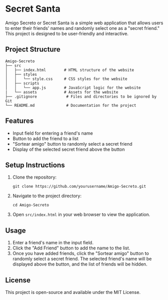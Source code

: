 # Secret Santa

Amigo Secreto or Secret Santa is a simple web application that allows users to enter their friends' names and randomly select one as a "secret friend." This project is designed to be user-friendly and interactive.

## Project Structure

```
Amigo-Secreto
├── src
│   ├── index.html        # HTML structure of the website
│   ├── styles
│   │   └── style.css     # CSS styles for the website
│   ├── scripts
│   │   └── app.js        # JavaScript logic for the website
|   └── assets            # Assets for the website 
├── .gitignore             # Files and directories to be ignored by Git
└── README.md              # Documentation for the project
```

## Features

- Input field for entering a friend's name
- Button to add the friend to a list
- "Sortear amigo" button to randomly select a secret friend
- Display of the selected secret friend above the button

## Setup Instructions

1. Clone the repository:
   ```
   git clone https://github.com/yourusername/Amigo-Secreto.git
   ```
2. Navigate to the project directory:
   ```
   cd Amigo-Secreto
   ```
3. Open `src/index.html` in your web browser to view the application.

## Usage

1. Enter a friend's name in the input field.
2. Click the "Add Friend" button to add the name to the list.
3. Once you have added friends, click the "Sortear amigo" button to randomly select a secret friend. The selected friend's name will be displayed above the button, and the list of friends will be hidden.

## License

This project is open-source and available under the MIT License.
